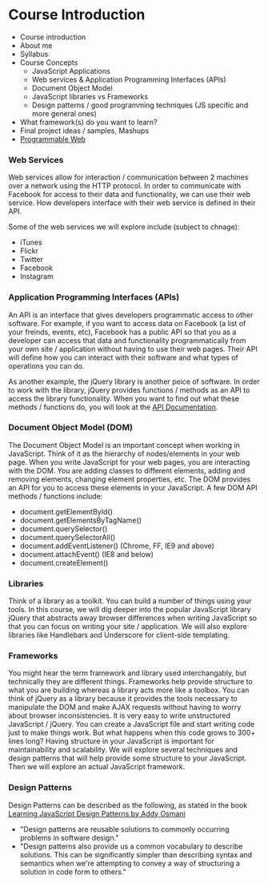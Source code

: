 Course Introduction
===================

* Course introduction
* About me
* Syllabus
* Course Concepts
	* JavaScript Applications
	* Web services & Application Programming Interfaces (APIs)
  * Document Object Model 
  * JavaScript libraries vs Frameworks
  * Design patterns / good programming techniques (JS specific and more general ones)
* What framework(s) do you want to learn?
* Final project ideas / samples, Mashups
 * [Programmable Web](http://www.programmableweb.com/) 

### Web Services

Web services allow for interaction / communication between 2 machines over a network using the HTTP protocol. In order to communicate with Facebook for access to their data and functionality, we can use their web service. How developers interface with their web service is defined in their API.

Some of the web services we will explore include (subject to chnage):

* iTunes
* Flickr
* Twitter
* Facebook
* Instagram

### Application Programming Interfaces (APIs)

An API is an interface that gives developers programmatic access to other software. For example, if you want to access
data on Facebook (a list of your freinds, events, etc), Facebook has a public API so that you as a developer 
can access that data and functionality programmatically from your own site / application without having to use their
web pages. Their API will define how you can interact with their software and what types of operations you can do.

As another example, the jQuery library is another peice of software. In order to work with the library, jQuery provides
functions / methods as an API to access the library functionality. When you want to find out what these methods / functions do, you will look at the [API Documentation](http://api.jquery.com/).

### Document Object Model (DOM)

The Document Object Model is an important concept when working in JavaScript. Think of it as the hierarchy of nodes/elements in your web page. When you write JavaScript for your web pages, you are interacting with the DOM. You
are adding classes to different elements, adding and removing elements, changing element properties, etc. The DOM provides an API
for you to access these elements in your JavaScript. A few DOM API methods / functions include:

* document.getElementById()
* document.getElementsByTagName()
* document.querySelector()
* document.querySelectorAll()
* document.addEventListener() (Chrome, FF, IE9 and above)
* document.attachEvent() (IE8 and below)
* document.createElement()

### Libraries

Think of a library as a toolkit. You can build a number of things using your tools. In this course, we will dig deeper into the popular JavaScript library jQuery that abstracts away browser differences when writing JavaScript so that you can focus on writing your site / application. We will also explore libraries like Handlebars
and Underscore for client-side templating.

### Frameworks

You might hear the term framework and library used interchangably, but technically they are different things. Frameworks help provide structure to what you are building whereas a library acts more like a toolbox. You can think of jQuery as a library because it provides the tools necessary to manipulate the DOM and make AJAX requests without having to worry about browser inconsistencies. It is very easy to write unstructured JavaScript / jQuery. You can create a JavaScript file and start writing code just to make things work. But what happens when this code grows to 300+ lines long? Having structure in your JavaScript is important for maintainability and scalability. We will explore several techniques and design patterns that will help provide some structure to your JavaScript. Then we will explore an actual JavaScript framework.

### Design Patterns

Design Patterns can be described as the following, as stated in the book [Learning JavaScript Design Patterns by Addy Osmani]((http://addyosmani.com/resources/essentialjsdesignpatterns/book/))

* "Design patterns are reusable solutions to commonly occurring problems in software design."
* "Design patterns also provide us a common vocabulary to describe solutions. This can be significantly simpler than describing syntax and semantics when we're attempting to convey a way of structuring a solution in code form to others."




